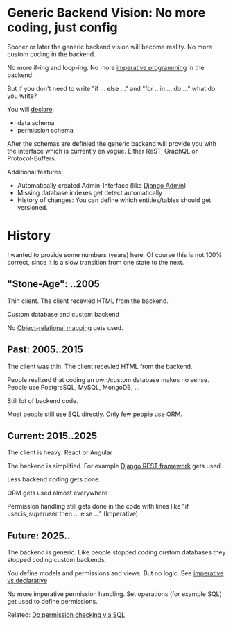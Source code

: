 # Generic Backend Vision: No more coding, just config

Sooner or later the generic backend vision will become reality. No more custom coding in the backend.

No more if-ing and loop-ing. No more [imperative programming](https://en.wikipedia.org/wiki/Imperative_programming) in the backend.

But if you don't need to write "if ... else ..." and "for .. in ... do ..." what do you write?

You will [declare](https://en.wikipedia.org/wiki/Declarative_programming):

* data schema
* permission schema

After the schemas are definied the generic backend will provide you with the interface which is currently en vogue. Either ReST, GraphQL or Protocol-Buffers.

Additional features:

* Automatically created Admin-Interface (like [Django Admin](https://docs.djangoproject.com/en/3.0/ref/contrib/admin/))
* Missing database indexes get detect automatically
* History of changes: You can define which entities/tables should get versioned. 

# History 

I wanted to provide some numbers (years) here. Of course this is not 100% correct, since it is a slow transition from one state to the next.

## "Stone-Age": ..2005

Thin client. The client recevied HTML from the backend.

Custom database and custom backend

No [Object-relational mapping](https://en.wikipedia.org/wiki/Object-relational_mapping) gets used.

## Past: 2005..2015

The client was thin. The client recevied HTML from the backend.

People realized that coding an own/custom database makes no sense. People use PostgreSQL, MySQL, MongoDB, ...

Still lot of backend code.

Most people still use SQL directly. Only few people use ORM.


## Current: 2015..2025

The client is heavy: React or Angular

The backend is simplified. For example [Django REST framework](https://www.django-rest-framework.org/) gets used.


Less backend coding gets done.

ORM gets used almost everywhere

Permission handling still gets done in the code with lines like "if user.is_superuser then ... else ..." (Imperative)

## Future: 2025..

The backend is generic. Like people stopped coding custom databases they stopped coding custom backends.

You define models and permissions and views. But no logic. See [imperative vs declarative](https://www.google.com/search?q=imperative+vs+declarative)

No more imperative permission handling. Set operations (for example SQL) get used to define permissions.

Related: [Do permission checking via SQL](https://github.com/guettli/programming-guidelines#do-permission-checking-via-sql)
